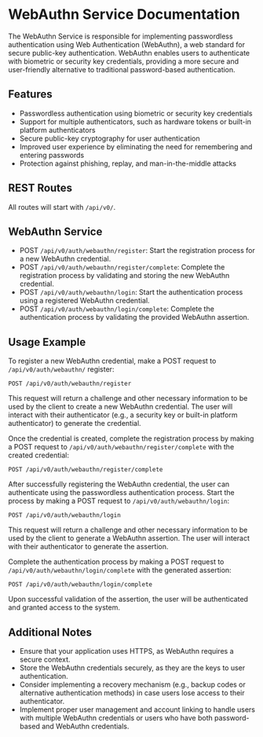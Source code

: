 # WebAuthn Service Documentation

The WebAuthn Service is responsible for implementing passwordless authentication using Web Authentication (WebAuthn), a web standard for secure public-key authentication. WebAuthn enables users to authenticate with biometric or security key credentials, providing a more secure and user-friendly alternative to traditional password-based authentication.

## Features

-   Passwordless authentication using biometric or security key credentials
-   Support for multiple authenticators, such as hardware tokens or built-in platform authenticators
-   Secure public-key cryptography for user authentication
-   Improved user experience by eliminating the need for remembering and entering passwords
-   Protection against phishing, replay, and man-in-the-middle attacks

## REST Routes

All routes will start with `/api/v0/`.

## WebAuthn Service

-   POST `/api/v0/auth/webauthn/register`: Start the registration process for a new WebAuthn credential.
-   POST `/api/v0/auth/webauthn/register/complete`: Complete the registration process by validating and storing the new WebAuthn credential.
-   POST `/api/v0/auth/webauthn/login`: Start the authentication process using a registered WebAuthn credential.
-   POST `/api/v0/auth/webauthn/login/complete`: Complete the authentication process by validating the provided WebAuthn assertion.

## Usage Example

To register a new WebAuthn credential, make a POST request to `/api/v0/auth/webauthn/` register:

```HTTP
POST /api/v0/auth/webauthn/register
```

This request will return a challenge and other necessary information to be used by the client to create a new WebAuthn credential. The user will interact with their authenticator (e.g., a security key or built-in platform authenticator) to generate the credential.

Once the credential is created, complete the registration process by making a POST request to `/api/v0/auth/webauthn/register/complete` with the created credential:

```HTTP
POST /api/v0/auth/webauthn/register/complete
```

After successfully registering the WebAuthn credential, the user can authenticate using the passwordless authentication process. Start the process by making a POST request to `/api/v0/auth/webauthn/login`:

```HTTP
POST /api/v0/auth/webauthn/login
```

This request will return a challenge and other necessary information to be used by the client to generate a WebAuthn assertion. The user will interact with their authenticator to generate the assertion.

Complete the authentication process by making a POST request to `/api/v0/auth/webauthn/login/complete` with the generated assertion:

```HTTP
POST /api/v0/auth/webauthn/login/complete
```

Upon successful validation of the assertion, the user will be authenticated and granted access to the system.

## Additional Notes

-   Ensure that your application uses HTTPS, as WebAuthn requires a secure context.
-   Store the WebAuthn credentials securely, as they are the keys to user authentication.
-   Consider implementing a recovery mechanism (e.g., backup codes or alternative authentication methods) in case users lose access to their authenticator.
-   Implement proper user management and account linking to handle users with multiple WebAuthn credentials or users who have both password-based and WebAuthn credentials.
